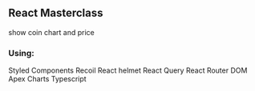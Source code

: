 ## React Masterclass

show coin chart and price

### Using:
Styled Components
Recoil
React helmet
React Query
React Router DOM
Apex Charts
Typescript
